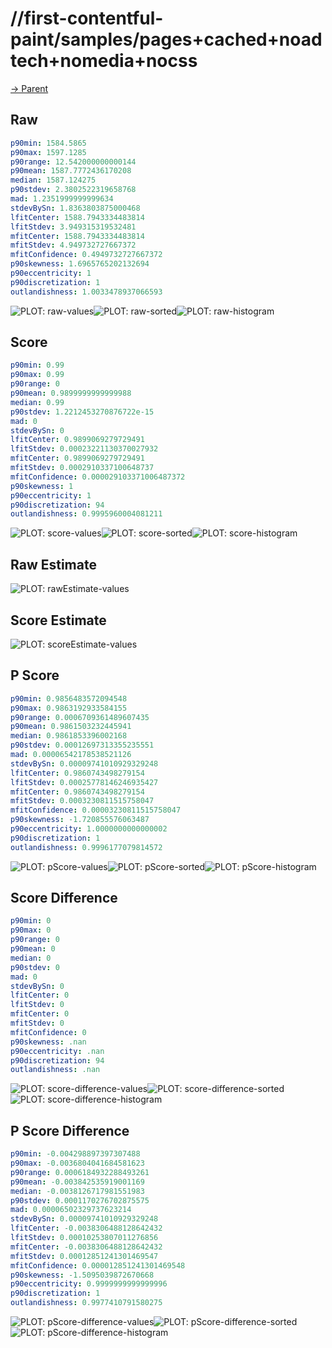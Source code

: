 
# //first-contentful-paint/samples/pages+cached+noadtech+nomedia+nocss

[→ Parent](../..)


## Raw


```yaml
p90min: 1584.5865
p90max: 1597.1285
p90range: 12.542000000000144
p90mean: 1587.7772436170208
median: 1587.124275
p90stdev: 2.3802522319658768
mad: 1.2351999999999634
stdevBySn: 1.8363803875000468
lfitCenter: 1588.7943334483814
lfitStdev: 3.949315319532481
mfitCenter: 1588.7943334483814
mfitStdev: 4.949732727667372
mfitConfidence: 0.4949732727667372
p90skewness: 1.6965765202132694
p90eccentricity: 1
p90discretization: 1
outlandishness: 1.0033478937066593

```

![PLOT: raw-values](./raw/values.svg)![PLOT: raw-sorted](./raw/sorted.svg)![PLOT: raw-histogram](./raw/histogram.svg)
## Score


```yaml
p90min: 0.99
p90max: 0.99
p90range: 0
p90mean: 0.9899999999999988
median: 0.99
p90stdev: 1.2212453270876722e-15
mad: 0
stdevBySn: 0
lfitCenter: 0.9899069279729491
lfitStdev: 0.00023221130370027932
mfitCenter: 0.9899069279729491
mfitStdev: 0.0002910337100648737
mfitConfidence: 0.000029103371006487372
p90skewness: 1
p90eccentricity: 1
p90discretization: 94
outlandishness: 0.9995960004081211

```

![PLOT: score-values](./score/values.svg)![PLOT: score-sorted](./score/sorted.svg)![PLOT: score-histogram](./score/histogram.svg)
## Raw Estimate

![PLOT: rawEstimate-values](./rawEstimate/values.svg)
## Score Estimate

![PLOT: scoreEstimate-values](./scoreEstimate/values.svg)
## P Score


```yaml
p90min: 0.9856483572094548
p90max: 0.9863192933584155
p90range: 0.0006709361489607435
p90mean: 0.9861503232445941
median: 0.9861853396002168
p90stdev: 0.00012697313355235551
mad: 0.00006542178538521126
stdevBySn: 0.00009741010929329248
lfitCenter: 0.9860743498279154
lfitStdev: 0.00025778146246935427
mfitCenter: 0.9860743498279154
mfitStdev: 0.0003230811515758047
mfitConfidence: 0.00003230811515758047
p90skewness: -1.720855576063487
p90eccentricity: 1.0000000000000002
p90discretization: 1
outlandishness: 0.9996177079814572

```

![PLOT: pScore-values](./pScore/values.svg)![PLOT: pScore-sorted](./pScore/sorted.svg)![PLOT: pScore-histogram](./pScore/histogram.svg)
## Score Difference


```yaml
p90min: 0
p90max: 0
p90range: 0
p90mean: 0
median: 0
p90stdev: 0
mad: 0
stdevBySn: 0
lfitCenter: 0
lfitStdev: 0
mfitCenter: 0
mfitStdev: 0
mfitConfidence: 0
p90skewness: .nan
p90eccentricity: .nan
p90discretization: 94
outlandishness: .nan

```

![PLOT: score-difference-values](./score-difference/values.svg)![PLOT: score-difference-sorted](./score-difference/sorted.svg)![PLOT: score-difference-histogram](./score-difference/histogram.svg)
## P Score Difference


```yaml
p90min: -0.004298897397307488
p90max: -0.0036804041684581623
p90range: 0.0006184932288493261
p90mean: -0.003842535919001169
median: -0.0038126717981551983
p90stdev: 0.0001170276702875575
mad: 0.00006502329737623214
stdevBySn: 0.00009741010929329248
lfitCenter: -0.0038306488128642432
lfitStdev: 0.00010253807011276856
mfitCenter: -0.0038306488128642432
mfitStdev: 0.00012851241301469547
mfitConfidence: 0.000012851241301469548
p90skewness: -1.5095039872670668
p90eccentricity: 0.9999999999999996
p90discretization: 1
outlandishness: 0.9977410791580275

```

![PLOT: pScore-difference-values](./pScore-difference/values.svg)![PLOT: pScore-difference-sorted](./pScore-difference/sorted.svg)![PLOT: pScore-difference-histogram](./pScore-difference/histogram.svg)